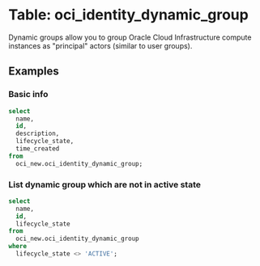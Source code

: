 # Table: oci_identity_dynamic_group

Dynamic groups allow you to group Oracle Cloud Infrastructure compute instances as "principal" actors (similar to user groups).

## Examples

### Basic info

```sql
select
  name,
  id,
  description,
  lifecycle_state,
  time_created
from
  oci_new.oci_identity_dynamic_group;
```


### List dynamic group which are not in active state

```sql
select
  name,
  id,
  lifecycle_state
from
  oci_new.oci_identity_dynamic_group
where
  lifecycle_state <> 'ACTIVE';
```

